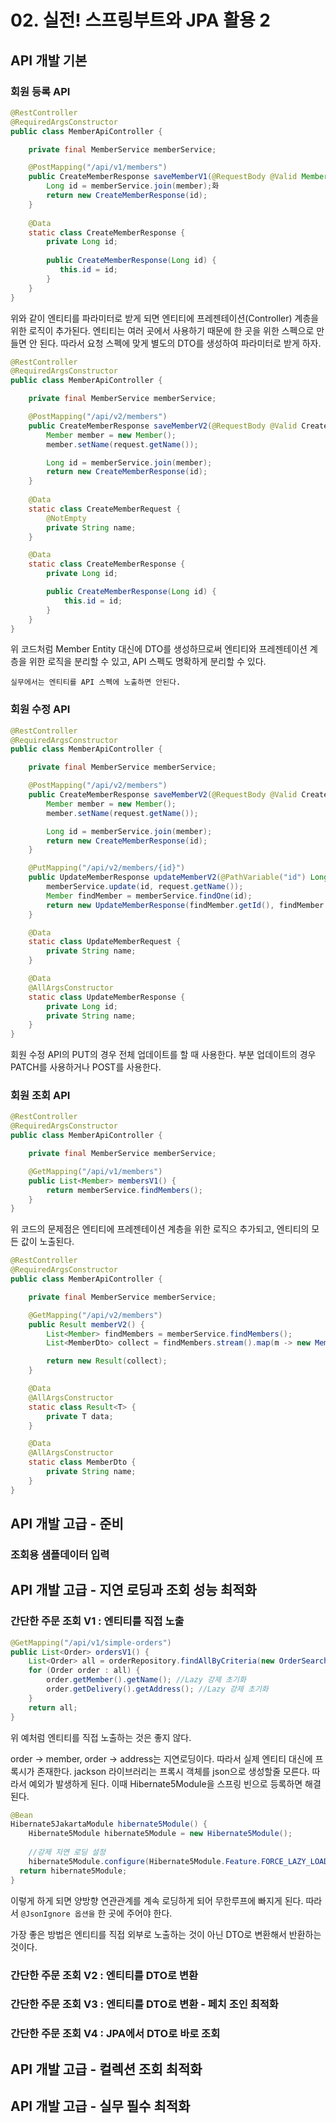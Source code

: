 # 02. 실전! 스프링부트와 JPA 활용 2

## API 개발 기본
### 회원 등록 API
```java
@RestController
@RequiredArgsConstructor
public class MemberApiController {

    private final MemberService memberService;

    @PostMapping("/api/v1/members")
    public CreateMemberResponse saveMemberV1(@RequestBody @Valid Member member) {
        Long id = memberService.join(member);화
        return new CreateMemberResponse(id);
    }
    
    @Data
    static class CreateMemberResponse {
        private Long id;
        
        public CreateMemberResponse(Long id) {
           this.id = id; 
        }
    }
}
```
위와 같이 엔티티를 파라미터로 받게 되면 엔티티에 프레젠테이션(Controller) 계층을 위한 로직이 추가된다. 엔티티는 여러 곳에서 사용하기 때문에 한 곳을 위한 스펙으로 만들면 안 된다. 따라서 요청 스펙에 맞게 별도의 DTO를 생성하여 파라미터로 받게 하자.

```java
@RestController
@RequiredArgsConstructor
public class MemberApiController {

    private final MemberService memberService;

    @PostMapping("/api/v2/members")
    public CreateMemberResponse saveMemberV2(@RequestBody @Valid CreateMemberRequest request) {
        Member member = new Member();
        member.setName(request.getName());

        Long id = memberService.join(member);
        return new CreateMemberResponse(id);
    }
    
    @Data
    static class CreateMemberRequest {
        @NotEmpty
        private String name;
    }

    @Data
    static class CreateMemberResponse {
        private Long id;

        public CreateMemberResponse(Long id) {
            this.id = id;
        }
    }
}
```
위 코드처럼 Member Entity 대신에 DTO를 생성하므로써 엔티티와 프레젠테이션 계층을 위한 로직을 분리할 수 있고, API 스펙도 명확하게 분리할 수 있다.

`실무에서는 엔티티를 API 스펙에 노출하면 안된다.`

### 회원 수정 API
```java
@RestController
@RequiredArgsConstructor
public class MemberApiController {

    private final MemberService memberService;

    @PostMapping("/api/v2/members")
    public CreateMemberResponse saveMemberV2(@RequestBody @Valid CreateMemberRequest request) {
        Member member = new Member();
        member.setName(request.getName());

        Long id = memberService.join(member);
        return new CreateMemberResponse(id);
    }

    @PutMapping("/api/v2/members/{id}")
    public UpdateMemberResponse updateMemberV2(@PathVariable("id") Long id, @RequestBody @Valid UpdateMemberRequest request) {
        memberService.update(id, request.getName());
        Member findMember = memberService.findOne(id);
        return new UpdateMemberResponse(findMember.getId(), findMember.getName());
    }

    @Data
    static class UpdateMemberRequest {
        private String name;
    }

    @Data
    @AllArgsConstructor
    static class UpdateMemberResponse {
        private Long id;
        private String name;
    }
}
```
회원 수정 API의 PUT의 경우 전체 업데이트를 할 때 사용한다. 부분 업데이트의 경우 PATCH를 사용하거나 POST를 사용한다.

### 회원 조회 API
```java
@RestController
@RequiredArgsConstructor
public class MemberApiController {

    private final MemberService memberService;

    @GetMapping("/api/v1/members")
    public List<Member> membersV1() {
        return memberService.findMembers();
    }
}
```
위 코드의 문제점은 엔티티에 프레젠테이션 계층을 위한 로직으 추가되고, 엔티티의 모든 값이 노출된다.

```java
@RestController
@RequiredArgsConstructor
public class MemberApiController {

    private final MemberService memberService;

    @GetMapping("/api/v2/members")
    public Result memberV2() {
        List<Member> findMembers = memberService.findMembers();
        List<MemberDto> collect = findMembers.stream().map(m -> new MemberDto(m.getName())).collect(Collectors.toList());

        return new Result(collect);
    }

    @Data
    @AllArgsConstructor
    static class Result<T> {
        private T data;
    }

    @Data
    @AllArgsConstructor
    static class MemberDto {
        private String name;
    }
}
```
## API 개발 고급 - 준비
### 조회용 샘플데이터 입력

## API 개발 고급 - 지연 로딩과 조회 성능 최적화
### 간단한 주문 조회 V1 : 엔티티를 직접 노출
```java
@GetMapping("/api/v1/simple-orders")
public List<Order> ordersV1() {
    List<Order> all = orderRepository.findAllByCriteria(new OrderSearch());
    for (Order order : all) {
        order.getMember().getName(); //Lazy 강제 초기화
        order.getDelivery().getAddress(); //Lazy 강제 초기화
    }
    return all;
}
```
위 예처럼 엔티티를 직접 노출하는 것은 좋지 않다.

order -> member, order -> address는 지연로딩이다. 따라서 실제 엔티티 대신에 프록시가 존재한다. jackson 라이브러리는 프록시 객체를 json으로 생성할줄 모른다. 따라서 예외가 발생하게 된다. 이때 Hibernate5Module을 스프링 빈으로 등록하면 해결된다.

```java
@Bean
Hibernate5JakartaModule hibernate5Module() {
    Hibernate5Module hibernate5Module = new Hibernate5Module();
    
    //강제 지연 로딩 설정
    hibernate5Module.configure(Hibernate5Module.Feature.FORCE_LAZY_LOADING,true);
  return hibernate5Module;
}
```
이렇게 하게 되면 양방향 연관관계를 계속 로딩하게 되어 무한루프에 빠지게 된다. 따라서 `@JsonIgnore 옵션을` 한 곳에 주어야 한다.

가장 좋은 방법은 엔티티를 직접 외부로 노출하는 것이 아닌 DTO로 변환해서 반환하는 것이다.

### 간단한 주문 조회 V2 : 엔티티를 DTO로 변환
### 간단한 주문 조회 V3 : 엔티티를 DTO로 변환 - 페치 조인 최적화
### 간단한 주문 조회 V4 : JPA에서 DTO로 바로 조회

## API 개발 고급 - 컬렉션 조회 최적화


## API 개발 고급 - 실무 필수 최적화